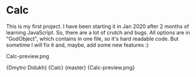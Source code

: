 # Calc
This is my first project. I have been starting it in Jan 2020 after 2 months of learning JavaScript. So, there are a lot of crutch and bugs. All options are in "GodObject", which contains in one file, so it's hard readable code. But sometime I will fix it and, maybe, add some new features :)

Calc-preview.png


{Dmytro Didukh}
{Calc}
{master}
{Calc-preview.png}
